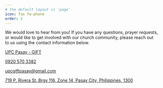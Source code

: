 ```yaml
---
# the default layout is 'page'
icon: fas fa-phone
order: 2
---
```


We would love to hear from you! If you have any questions, prayer requests, or would like to get involved with our church community, please reach out to us using the contact information below.

<i class="fab fa-facebook"></i> <a href="https://www.facebook.com/GIFTPASAY" target="_blank">UPC Pasay - GIFT</a>

<i class="fas fa-phone"></i> <a href="tel:09205703382">0920 570 3382</a>

<i class="fas fa-envelope"></i> <a href="mailto:upcgiftpasay@gmail.com">upcgiftpasay@gmail.com</a>

<i class="fas fa-map-marker-alt"></i> <a href="https://g.co/kgs/GXztGwH" target="_blank"> 719 P. Rivera St. Brgy 116, Zone 14, Pasay City, Philippines, 1300</a>
